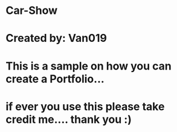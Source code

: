 # Car-Show
# Created by: Van019
# This is a sample on how you can create a Portfolio...
# if ever you use this please take credit me.... thank you :)
# 

